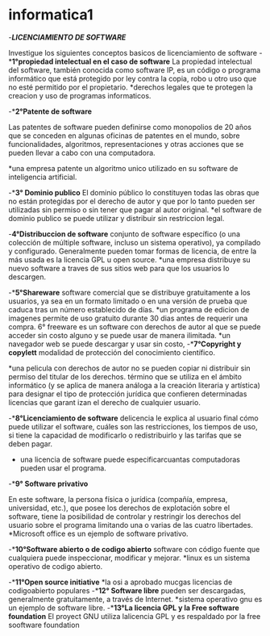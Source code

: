 # informatica1
-***LICENCIAMIENTO DE SOFTWARE***

Investigue los siguientes conceptos basicos de licenciamiento de software
-***1°propiedad intelectual en el caso de software**
La propiedad intelectual del software, también conocida como software IP, es un código o programa informático que está protegido por ley contra la copia, robo u otro uso que no esté permitido por el propietario.
*derechos legales que te protegen la creacion y uso de programas informaticos.

-***2°Patente de software**

Las patentes de software pueden definirse como monopolios de 20 años que se conceden en algunas oficinas de patentes en el mundo, sobre funcionalidades, algoritmos, representaciones y otras acciones que se pueden llevar a cabo con una computadora.

*una empresa patente un algoritmo unico utilizado en su software de inteligencia artificial.

-***3° Dominio publico**
El dominio público lo constituyen todas las obras que no están protegidas por el derecho de autor y que por lo tanto pueden ser utilizadas sin permiso o sin tener que pagar al autor original.
*el software de dominio publico se puede utilizar y distribuir sin restriccion legal.

-**4°Distribuccion de software**
conjunto de software específico (o una colección de múltiple software, incluso un sistema operativo), ya compilado y configurado. Generalmente pueden tomar formas de licencia, de entre la más usada es la licencia GPL u open source.
*una empresa distribuye su  nuevo software a traves de sus sitios web para que los usuarios lo descargen.

-***5°Shareware**
software comercial que se distribuye gratuitamente a los usuarios, ya sea en un formato limitado o en una versión de prueba que caduca tras un número establecido de días.
*un programa de edicion de imagenes permite de uso gratuito durante 30 dias antes de requerir una compra.
6° freeware
es un software con derechos de autor al que se puede acceder sin costo alguno y se puede usar de manera ilimitada.
*un navegador web se puede descargar y usar sin costo,
-***7°Copyright y copylett**
modalidad de protección del conocimiento científico. 

*una pelicula con derechos de autor no se pueden copiar ni distribuir sin permiso del titular de los derechos.
término que se utiliza en el ámbito informático (y se aplica de manera análoga a la creación literaria y artística) para designar el tipo de protección jurídica que confieren determinadas licencias que garant
izan el derecho de cualquier usuario.

-***8°Licenciamiento  de software**
delicencia le explica al usuario final cómo puede utilizar el software, cuáles son las restricciones, los tiempos de uso, si tiene la capacidad de modificarlo o redistribuirlo y las tarifas que se deben pagar.
* una licencia de software puede especificarcuantas computadoras pueden usar el programa.
  
-***9° Software privativo**

 En este software, la persona física o jurídica (compañía, empresa, universidad, etc.), que posee los derechos de explotación sobre el software, tiene la posibilidad de controlar y restringir los derechos del usuario sobre el programa limitando una o varias de las cuatro libertades.
 *Microsoft office es un ejemplo de software privativo.

-***10°Software abierto o de codigo abierto**
software con código fuente que cualquiera puede inspeccionar, modificar y mejorar.
*linux es un sistema operativo de codigo abierto.

-***11°Open source initiative**
*la osi a aprobado mucgas licencias de codigoabierto populares
-***12° Software libre**
pueden ser descargadas, generalmente gratuitamente, a través de Internet. 
*sistema operativo gnu es un ejemplo de software libre.
-***13°La licencia GPL y la Free software foundation**
El proyect GNU utiliza lalicencia GPL y es respaldado por la free sooftware foundation
